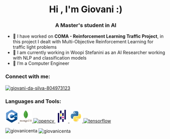 <h1 align="center">Hi , I'm Giovani :)</h1>
<h3 align="center">A Master's student in AI</h3>

- 🔭 I have worked on **COMA  - Reinforcement Learning Traffic Project**, in this project I dealt with Multi-Objective Reinforcement Learning for traffic light problems
- 🔭 I am currently working in Woopi Stefanini as an AI Researcher working with NLP and classification models
- 👯 I’m a Computer Engineer

<h3 align="left">Connect with me:</h3>
<p align="left">
<a href="https://linkedin.com/in/giovani-da-silva-804973123" target="blank"><img align="center" src="https://raw.githubusercontent.com/rahuldkjain/github-profile-readme-generator/master/src/images/icons/Social/linked-in-alt.svg" alt="giovani-da-silva-804973123" height="30" width="40" /></a>
</p>

<h3 align="left">Languages and Tools:</h3>
<p align="left"> <a href="https://www.w3schools.com/cpp/" target="_blank" rel="noreferrer"> <img src="https://raw.githubusercontent.com/devicons/devicon/master/icons/cplusplus/cplusplus-original.svg" alt="cplusplus" width="40" height="40"/> </a> <a href="https://www.mongodb.com/" target="_blank" rel="noreferrer"> <img src="https://raw.githubusercontent.com/devicons/devicon/master/icons/mongodb/mongodb-original-wordmark.svg" alt="mongodb" width="40" height="40"/> </a> <a href="https://opencv.org/" target="_blank" rel="noreferrer"> <img src="https://www.vectorlogo.zone/logos/opencv/opencv-icon.svg" alt="opencv" width="40" height="40"/> </a> <a href="https://pandas.pydata.org/" target="_blank" rel="noreferrer"> <img src="https://raw.githubusercontent.com/devicons/devicon/2ae2a900d2f041da66e950e4d48052658d850630/icons/pandas/pandas-original.svg" alt="pandas" width="40" height="40"/> </a> <a href="https://www.python.org" target="_blank" rel="noreferrer"> <img src="https://raw.githubusercontent.com/devicons/devicon/master/icons/python/python-original.svg" alt="python" width="40" height="40"/> </a> <a href="https://www.tensorflow.org" target="_blank" rel="noreferrer"> <img src="https://www.vectorlogo.zone/logos/tensorflow/tensorflow-icon.svg" alt="tensorflow" width="40" height="40"/> </a> </p>

<p><img align="left" src="https://github-readme-stats.vercel.app/api/top-langs?username=giovanicenta&show_icons=true&theme=dark&locale=en&layout=compact" alt="giovanicenta" /></p>

<p>&nbsp;<img align="center" src="https://github-readme-stats.vercel.app/api?username=giovanicenta&show_icons=true&theme=dark&locale=en" alt="giovanicenta" /></p>
